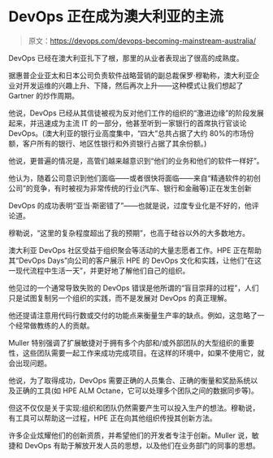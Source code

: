 # DevOps 正在成为澳大利亚的主流

> 原文：<https://devops.com/devops-becoming-mainstream-australia/>

DevOps 已经在澳大利亚扎下了根，那里的从业者表现出了很高的成熟度。

据惠普企业亚太和日本公司负责软件战略营销的副总裁保罗·穆勒称，澳大利亚企业对开发运维的兴趣上升、下降，然后再次上升——这种模式让我们想起了 Gartner 的炒作周期。

他说，DevOps 已经从其信徒被视为反对他们工作的组织的“激进边缘”的阶段发展起来，并迅速成为主流 IT 的一部分，他甚至听到一家银行的首席执行官谈论 DevOps。(澳大利亚的银行业高度集中，“四大”总共占据了大约 80%的市场份额，客户所有的银行、地区性银行和外资银行占据了其余份额。)

他说，更普遍的情况是，高管们越来越意识到“他们的业务和他们的软件一样好”。

他认为，随着公司意识到他们面临——或者很快将面临——来自“精通软件的初创公司”的竞争，有时被视为非常传统的行业(汽车、银行和金融等)正在发生创新

DevOps 的成功表明“亚当·斯密错了”——也就是说，过度专业化是不好的，他评论道。

穆勒说，“这里的复杂程度超出了我的预期”，也高于硅谷以外的大多数地方。

澳大利亚 DevOps 社区受益于组织聚会等活动的大量志愿者工作。HPE 正在帮助其“DevOps Days”向公司的客户展示 HPE 的 DevOps 文化和实践，让他们“在这一现代流程中生活一天”，并更好地了解他们自己的组织。

他见过的一个通常导致失败的 DevOps 错误是他所谓的“盲目崇拜的过程”，人们只是试图复制另一个组织的实践，而不是发展对 DevOps 的真正理解。

他还提请注意用代码行数或交付的功能点来衡量生产率的缺点。例如，这忽略了一个经常做教练的人的贡献。

Muller 特别强调了扩展敏捷对于拥有多个内部和/或外部团队的大型组织的重要性，这些团队需要一起工作来成功完成项目。在这样的环境中，如果不使用它，就会出现问题。

他说，为了取得成功，DevOps 需要正确的人员集合、正确的衡量和奖励系统以及正确的工具(如 HPE ALM Octane，它可以处理多个团队之间的数据同步等)。

但这不仅仅是关于实现:组织和团队仍然需要产生可以投入生产的想法。穆勒说，有工具可以帮助这一过程，HPE 正在向其他组织传授其创新方法。

许多企业炫耀他们的创新资质，并希望他们的开发者专注于创新。Muller 说，敏捷和 DevOps 有助于解放开发人员的思想，以及他们在业务部门的同事的思想。